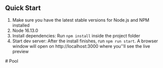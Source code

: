 <h2>
    Quick Start
</h2>
<ol>
    <li>Make sure you have the latest stable versions for Node.js and NPM installed</li>
    <li> Node 16.13.0 </li>
    <li>Install dependencies: Run <code>npm install</code> inside the project folder</li>
    <li>Start dev server: After the install finishes, run <code>npm run start</code>. A browser window will open on http://localhost:3000 where you''ll see the live preview</li>
</ol>
#   P o o l  
 
